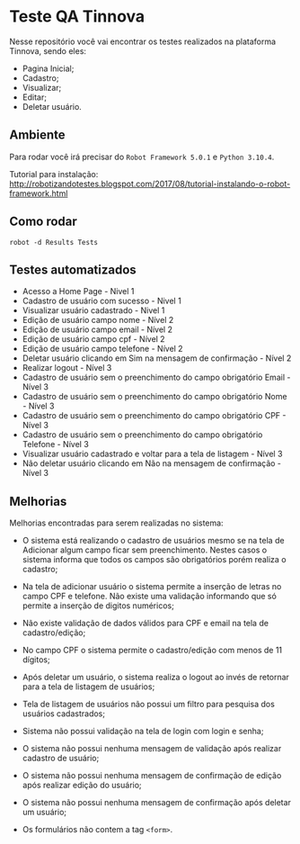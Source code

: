 # Teste QA Tinnova

Nesse repositório você vai encontrar os testes realizados na plataforma Tinnova, sendo eles: 

* Pagina Inicial; 
* Cadastro;
* Visualizar;
* Editar;
* Deletar usuário.

## Ambiente

Para rodar você irá precisar do `Robot Framework 5.0.1` e `Python 3.10.4`.

Tutorial para instalação: http://robotizandotestes.blogspot.com/2017/08/tutorial-instalando-o-robot-framework.html


## Como rodar

```(sh)
robot -d Results Tests
```

## Testes automatizados

* Acesso a Home Page - Nivel 1
* Cadastro de usuário com sucesso - Nivel 1
* Visualizar usuário cadastrado - Nivel 1
* Edição de usuário campo nome - Nível 2
* Edição de usuário campo email - Nível 2
* Edição de usuário campo cpf - Nível 2
* Edição de usuário campo telefone - Nível 2
* Deletar usuário clicando em Sim na mensagem de confirmação - Nível 2
* Realizar logout - Nível 3
* Cadastro de usuário sem o preenchimento do campo obrigatório Email - Nível 3
* Cadastro de usuário sem o preenchimento do campo obrigatório Nome  - Nível 3
* Cadastro de usuário sem o preenchimento do campo obrigatório CPF  - Nível 3
* Cadastro de usuário sem o preenchimento do campo obrigatório Telefone  - Nível 3
* Visualizar usuário cadastrado e voltar para a tela de listagem - Nível 3
* Não deletar usuário clicando em Não na mensagem de confirmação - Nível 3

## Melhorias

Melhorias encontradas para serem realizadas no sistema:

* O sistema está realizando o cadastro de usuários mesmo se na tela de Adicionar algum campo ficar sem preenchimento. Nestes casos o sistema informa que todos os campos são obrigatórios porém realiza o cadastro;

* Na tela de adicionar usuário o sistema permite a inserção de letras no campo CPF e telefone. Não existe uma validação informando que só permite a inserção de digitos numéricos;

* Não existe validação de dados válidos para CPF e email na tela de cadastro/edição;

* No campo CPF o sistema permite o cadastro/edição com menos de 11 dígitos;

* Após deletar um usuário, o sistema realiza o logout ao invés de retornar para a tela de listagem de usuários;

* Tela de listagem de usuários não possui um filtro para pesquisa dos usuários cadastrados;

* Sistema não possui validação na tela de login com login e senha;

* O sistema não possui nenhuma mensagem de validação após realizar cadastro de usuário;

* O sistema não possui nenhuma mensagem de confirmação de edição após realizar edição do usuário;

* O sistema não possui nenhuma mensagem de confirmação após deletar um usuário;

* Os formulários não contem a tag `<form>`.